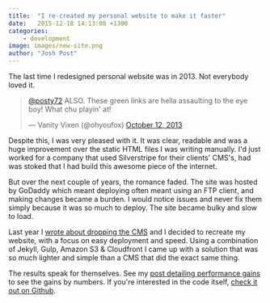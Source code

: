 ```yaml
---
title:  "I re-created my personal website to make it faster"
date:   2015-12-18 14:13:08 +1300
categories: 
    - development
image: images/new-site.png
author: "Josh Post"
---
```


The last time I redesigned personal website was in 2013. Not everybody loved it.

<blockquote class="twitter-tweet" lang="en"><p lang="en" dir="ltr"><a href="https://twitter.com/posty72">@posty72</a> ALSO. These green links are hella assaulting to the eye boy! What chu playin&#39; at!</p>&mdash; Vanity Vixen (@ohyoufox) <a href="https://twitter.com/ohyoufox/status/388858660983545856">October 12, 2013</a></blockquote>
<script async src="//platform.twitter.com/widgets.js" charset="utf-8"></script>

Despite this, I was very pleased with it. It was clear, readable and was a huge improvement over the static HTML files I was writing manually. I'd just worked for a company that used Silverstripe for their clients' CMS's, had was stoked that I had build this awesome piece of the internet.

But over the next couple of years, the romance faded. The site was hosted by GoDaddy which meant deploying often meant using an FTP client, and making changes became a burden. I would notice issues and never fix them simply because it was so much to deploy. The site became bulky and slow to load.

Last year I [wrote about dropping the CMS] and I decided to recreate my website, with a focus on easy deployment and speed. Using a combination of Jekyll, Gulp, Amazon S3 & Cloudfront I came up with a solution that was so much lighter and simple than a CMS that did the exact same thing.

The results speak for themselves. See my [post detailing performance gains] to see the gains by numbers. If you're interested in the code itself, [check it out on Github].


[post detailing performance gains]: /cms-vs-static-performance-review
[wrote about dropping the CMS]: /breaking-away-from-the-cms
[check it out on Github]: https://github.com/posty72/posty.co.nz
